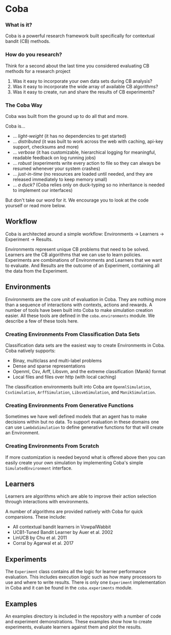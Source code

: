 # Coba

### What is it?

 Coba is a powerful research framework built specifically for contextual bandit (CB) methods.

### How do you research?

Think for a second about the last time you considered evaluating CB methods for a research project

 1. Was it easy to incorporate your own data sets during CB analysis?
 2. Was it easy to incorporate the wide array of available CB algorithms?
 3. Was it easy to create, run and share the results of CB experiments?

### The Coba Way
 
 Coba was built from the ground up to do all that and more.
 
 Coba is...
 
 * ... *light-weight* (it has no dependencies to get started)
 * ... *distributed* (it was built to work across the web with caching, api-key support, checksums and more)
 * ... *verbose* (it has customizable, hierarchical logging for meaningful, readable feedback on log running jobs)
 * ... *robust* (experiments write every action to file so they can always be resumed whenever your system crashes)
 * ... *just-in-time* (no resources are loaded until needed, and they are released immediately to keep memory small)
 * ... *a duck?* (Coba relies only on duck-typing so no inheritance is needed to implement our interfaces)
 
 But don't take our word for it. We encourage you to look at the code yourself or read more below.
 
 ## Workflow
 
 Coba is architected around a simple workflow: Environments -> Learners -> Experiment -> Results.
 
 Environments represent unique CB problems that need to be solved. Learners are the CB algorithms that we can use to learn policies. Experiments are combinations of Environments and Learners that we want to evaluate. And Results are the outcome of an Experiment, containing all the data from the Experiment.
 
 ## Environments
 
 Environments are the core unit of evaluation in Coba. They are nothing more than a sequence of interactions with contexts, actions and rewards. A number of tools have been built into Coba to make simulation creation easier. All these tools are defined in the `coba.environments` module. We describe a few of these tools here.
 
 ### Creating Environments From Classification Data Sets
 
 Classification data sets are the easiest way to create Environments in Coba. Coba natively supports: 
 
 * Binay, multiclass and multi-label problems
 * Dense and sparse representations
 * Openml, Csv, Arff, Libsvm, and the extreme classification (Manik) format
 * Local files and files over http (with local caching)
 
 The classification environments built into Coba are `OpenmlSimulation`, `CsvSimulation`, `ArffSimulation`, `LibsvmSimulation`, and `ManikSimulation`.

 ### Creating Environments From Generative Functions
 
 Sometimes we have well defined models that an agent has to make decisions within but no data. To support evaluation in these domains one can use `LambdaSimulation` to define generative functions for that will create an Environment. 
 
 ### Creating Environments From Scratch
 
 If more customization is needed beyond what is offered above then you can easily create your own simulation by implementing Coba's simple `SimulatedEnvironment` interface.
 
 ## Learners
 
 Learners are algorithms which are able to improve their action selection through interactions with environments.
 
 A number of algorithms are provided natively with Coba for quick comparsions. These include:
 
 * All contextual bandit learners in VowpalWabbit
 * UCB1-Tuned Bandit Learner by Auer et al. 2002
 * LinUCB by Chu et al. 2011
 * Corral by Agarwal et al. 2017

 
## Experiments
 
 The `Experiment` class contains all the logic for learner performance evaluation. This includes execution logic such as how many processors to use and where to write results. There is only one `Experiment` implementation in Coba and it can be found in the `coba.experiments` module.
  
 
 ## Examples
 
 An examples directory is included in the repository with a number of code and experiment demonstrations. These examples show how to create experiments, evaluate learners against them and plot the results.
